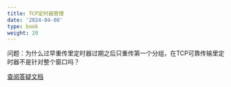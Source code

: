 ```yaml
---
title: TCP定时器管理
date: '2024-04-08'
type: book
weight: 20
---
```


问题：为什么过早重传里定时器过期之后只重传第一个分组，在TCP可靠传输里定时器不是针对整个窗口吗？

[查阅答疑文档](../files/qa-tcp-timer.pdf)


